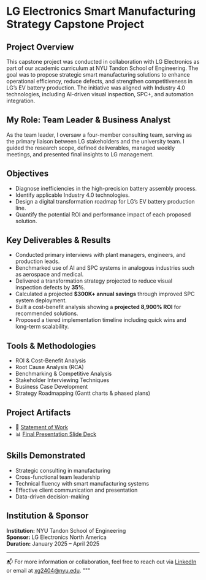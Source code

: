 # LG Electronics Smart Manufacturing Strategy Capstone Project

## Project Overview
This capstone project was conducted in collaboration with LG Electronics as part of our academic curriculum at NYU Tandon School of Engineering. The goal was to propose strategic smart manufacturing solutions to enhance operational efficiency, reduce defects, and strengthen competitiveness in LG’s EV battery production. The initiative was aligned with Industry 4.0 technologies, including AI-driven visual inspection, SPC+, and automation integration.

## My Role: Team Leader & Business Analyst
As the team leader, I oversaw a four-member consulting team, serving as the primary liaison between LG stakeholders and the university team. I guided the research scope, defined deliverables, managed weekly meetings, and presented final insights to LG management.

## Objectives
- Diagnose inefficiencies in the high-precision battery assembly process.
- Identify applicable Industry 4.0 technologies.
- Design a digital transformation roadmap for LG’s EV battery production line.
- Quantify the potential ROI and performance impact of each proposed solution.

## Key Deliverables & Results
- Conducted primary interviews with plant managers, engineers, and production leads.
- Benchmarked use of AI and SPC systems in analogous industries such as aerospace and medical.
- Delivered a transformation strategy projected to reduce visual inspection defects by **35%**.
- Calculated a projected **$300K+ annual savings** through improved SPC system deployment.
- Built a cost-benefit analysis showing a **projected 8,900% ROI** for recommended solutions.
- Proposed a tiered implementation timeline including quick wins and long-term scalability.

## Tools & Methodologies
- ROI & Cost-Benefit Analysis
- Root Cause Analysis (RCA)
- Benchmarking & Competitive Analysis
- Stakeholder Interviewing Techniques
- Business Case Development
- Strategy Roadmapping (Gantt charts & phased plans)

## Project Artifacts
- 📄 [Statement of Work](SOW%20-%20LG.pdf)
- 📊 [Final Presentation Slide Deck](LG%20Capstone%20Project.pptx)

## Skills Demonstrated
- Strategic consulting in manufacturing
- Cross-functional team leadership
- Technical fluency with smart manufacturing systems
- Effective client communication and presentation
- Data-driven decision-making

## Institution & Sponsor
**Institution:** NYU Tandon School of Engineering  
**Sponsor:** LG Electronics North America  
**Duration:** January 2025 – April 2025

---

📬 For more information or collaboration, feel free to reach out via [LinkedIn](https://www.linkedin.com/in/xinjing-guo/) or email at xg2404@nyu.edu.
"""
